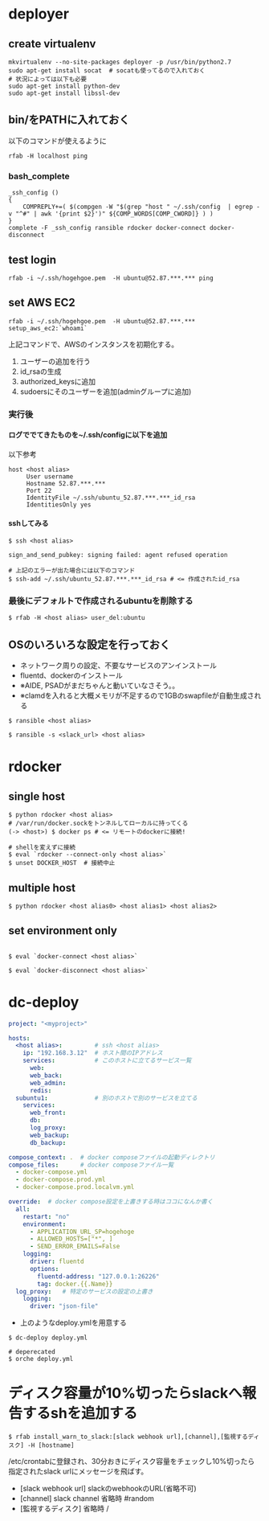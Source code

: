 # deployer
## create virtualenv

``` shell
mkvirtualenv --no-site-packages deployer -p /usr/bin/python2.7
sudo apt-get install socat  # socatも使ってるので入れておく
# 状況によっては以下も必要
sudo apt-get install python-dev
sudo apt-get install libssl-dev
```

## bin/をPATHに入れておく
以下のコマンドが使えるように
``` shell
rfab -H localhost ping
```

### bash_complete

``` shell
_ssh_config ()
{
    COMPREPLY+=( $(compgen -W "$(grep "host " ~/.ssh/config  | egrep -v "^#" | awk '{print $2}')" ${COMP_WORDS[COMP_CWORD]} ) )
}
complete -F _ssh_config ransible rdocker docker-connect docker-disconnect
```

## test login
```
rfab -i ~/.ssh/hogehgoe.pem  -H ubuntu@52.87.***.*** ping
```

## set AWS EC2
```
rfab -i ~/.ssh/hogehgoe.pem  -H ubuntu@52.87.***.*** setup_aws_ec2:`whoami`
```
上記コマンドで、AWSのインスタンスを初期化する。
1. ユーザーの追加を行う
2. id_rsaの生成
3. authorized_keysに追加
4. sudoersにそのユーザーを追加(adminグループに追加)


### 実行後
#### ログででてきたものを~/.ssh/configに以下を追加
以下参考

```
host <host alias>
     User username
     Hostname 52.87.***.***
     Port 22
     IdentityFile ~/.ssh/ubuntu_52.87.***.***_id_rsa
     IdentitiesOnly yes
```

#### sshしてみる
```
$ ssh <host alias>

sign_and_send_pubkey: signing failed: agent refused operation

# 上記のエラーが出た場合には以下のコマンド
$ ssh-add ~/.ssh/ubuntu_52.87.***.***_id_rsa # <= 作成されたid_rsa
```


### 最後にデフォルトで作成されるubuntuを削除する
```
$ rfab -H <host alias> user_del:ubuntu
```

## OSのいろいろな設定を行っておく
- ネットワーク周りの設定、不要なサービスのアンインストール
- fluentd、dockerのインストール
- ※AIDE, PSADがまだちゃんと動いていなさそう。。
- ※clamdを入れると大概メモリが不足するので1GBのswapfileが自動生成される
```
$ ransible <host alias>

$ ransible -s <slack_url> <host alias>
```

# rdocker

## single host
``` shell
$ python rdocker <host alias>
# /var/run/docker.sockをトンネルしてローカルに持ってくる
(-> <host>) $ docker ps # <= リモートのdockerに接続!

# shellを変えずに接続
$ eval `rdocker --connect-only <host alias>`
$ unset DOCKER_HOST  # 接続中止
```

## multiple host

``` shell
$ python rdocker <host alias0> <host alias1> <host alias2>
```

## set environment only

``` shell

$ eval `docker-connect <host alias>`

$ eval `docker-disconnect <host alias>`

```


# dc-deploy

``` yaml
project: "<myproject>"

hosts:
  <host alias>:         # ssh <host alias>
    ip: "192.168.3.12"  # ホスト間のIPアドレス
    services:           # このホストに立てるサービス一覧
      web:
      web_back:
      web_admin:
      redis:
  subuntu1:             # 別のホストで別のサービスを立てる
    services:
      web_front:
      db:
      log_proxy:
      web_backup:
      db_backup:

compose_context: .  # docker composeファイルの起動ディレクトリ
compose_files:      # docker composeファイル一覧
  - docker-compose.yml
  - docker-compose.prod.yml
  - docker-compose.prod.localvm.yml

override:  # docker compose設定を上書きする時はココになんか書く
  all:
    restart: "no"
    environment:
      - APPLICATION_URL_SP=hogehoge
      - ALLOWED_HOSTS=["*", ]
      - SEND_ERROR_EMAILS=False
    logging:
      driver: fluentd
      options:
        fluentd-address: "127.0.0.1:26226"
        tag: docker.{{.Name}}
  log_proxy:   # 特定のサービスの設定の上書き
    logging:
      driver: "json-file"
```

- 上のようなdeploy.ymlを用意する

``` shell
$ dc-deploy deploy.yml

# deperecated
$ orche deploy.yml
```

# ディスク容量が10%切ったらslackへ報告するshを追加する
```$ rfab install_warn_to_slack:[slack webhook url],[channel],[監視するディスク] -H [hostname]```

/etc/crontabに登録され、30分おきにディスク容量をチェックし10%切ったら指定されたslack urlにメッセージを飛ばす。
- [slack webhook url] slackのwebhookのURL(省略不可)
- [channel] slack channel 省略時 #random
- [監視するディスク] 省略時 /

